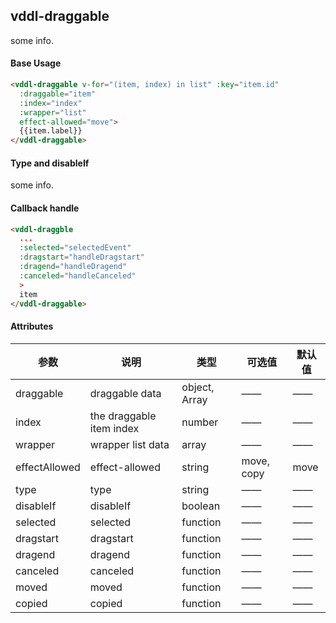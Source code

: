 ## vddl-draggable

some info.

#### Base Usage

```html
<vddl-draggable v-for="(item, index) in list" :key="item.id"
  :draggable="item"
  :index="index"
  :wrapper="list"
  effect-allowed="move">
  {{item.label}}
</vddl-draggable>
```

#### Type and disableIf

some info.

#### Callback handle

```html
<vddl-draggble
  ...
  :selected="selectedEvent"
  :dragstart="handleDragstart"
  :dragend="handleDragend"
  :canceled="handleCanceled"
  >
  item
</vddl-draggable>

```

#### Attributes

|参数|说明|类型|可选值|默认值|
|----|----|----|----|----|
|draggable| draggable data | object, Array | —— | —— |
|index| the draggable item index | number | —— | —— |
|wrapper| wrapper list data | array | —— | —— |
|effectAllowed| effect-allowed | string | move, copy | move |
|type| type | string | —— | —— |
|disableIf| disableIf | boolean | —— | —— |
|selected| selected | function | —— | —— |
|dragstart| dragstart | function | —— | —— |
|dragend| dragend | function | —— | —— |
|canceled| canceled | function | —— | —— |
|moved| moved | function | —— | —— |
|copied| copied | function | —— | —— |

